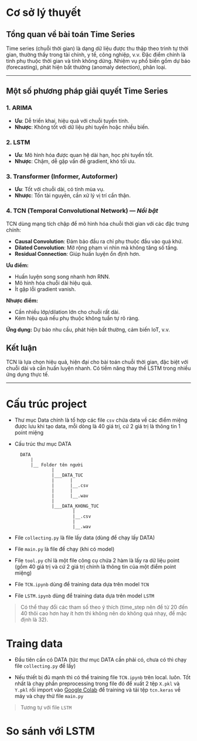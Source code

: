 # Cơ sở lý thuyết
## Tổng quan về bài toán Time Series

Time series (chuỗi thời gian) là dạng dữ liệu được thu thập theo trình tự thời gian, thường thấy trong tài chính, y tế, công nghiệp, v.v. Đặc điểm chính là tính phụ thuộc thời gian và tính không dừng. Nhiệm vụ phổ biến gồm dự báo (forecasting), phát hiện bất thường (anomaly detection), phân loại.

---

## Một số phương pháp giải quyết Time Series

### 1. ARIMA
- **Ưu**: Dễ triển khai, hiệu quả với chuỗi tuyến tính.
- **Nhược**: Không tốt với dữ liệu phi tuyến hoặc nhiều biến.

### 2. LSTM
- **Ưu**: Mô hình hóa được quan hệ dài hạn, học phi tuyến tốt.
- **Nhược**: Chậm, dễ gặp vấn đề gradient, khó tối ưu.

### 3. Transformer (Informer, Autoformer)
- **Ưu**: Tốt với chuỗi dài, có tính mùa vụ.
- **Nhược**: Tốn tài nguyên, cần xử lý vị trí cẩn thận.

### 4. TCN (Temporal Convolutional Network) — *Nổi bật*

TCN dùng mạng tích chập để mô hình hóa chuỗi thời gian với các đặc trưng chính:
- **Causal Convolution**: Đảm bảo đầu ra chỉ phụ thuộc đầu vào quá khứ.
- **Dilated Convolution**: Mở rộng phạm vi nhìn mà không tăng số tầng.
- **Residual Connection**: Giúp huấn luyện ổn định hơn.

**Ưu điểm:**
- Huấn luyện song song nhanh hơn RNN.
- Mô hình hóa chuỗi dài hiệu quả.
- Ít gặp lỗi gradient vanish.

**Nhược điểm:**
- Cần nhiều lớp/dilation lớn cho chuỗi rất dài.
- Kém hiệu quả nếu phụ thuộc không tuần tự rõ ràng.

**Ứng dụng:** Dự báo nhu cầu, phát hiện bất thường, cảm biến IoT, v.v.

## Kết luận

TCN là lựa chọn hiệu quả, hiện đại cho bài toán chuỗi thời gian, đặc biệt với chuỗi dài và cần huấn luyện nhanh. Có tiềm năng thay thế LSTM trong nhiều ứng dụng thực tế.

---
# Cấu trúc project
- Thư mục Data chính là tổ hợp các file `csv` chứa data về các điểm miệng được lưu khi tạo data, mỗi dòng là 40 giá trị, cứ 2 giá trị là thông tin 1 point miệng

- Cấu trúc thư mục DATA
  ```
    DATA
        |
        |__ Folder tên người
                |
                |___DATA_TUC
                |      |
                |      |__.csv
                |      |
                |      |__.wav
                |
                |___DATA_KHONG_TUC
                        |
                        |__.csv
                        |
                        |__.wav
  ```


- File `collecting.py` là file lấy data (dùng để chạy lấy DATA)

- File `main.py` là file để chạy (khi có model)

- File `tool.py` chỉ là một file công cụ chứa 2 hàm là lấy ra dữ liệu point (gồm 40 giá trị và cứ 2 giá trị chính là thông tin của một điểm point miệng)

- File `TCN.ipynb` dùng để training data dựa trên model `TCN` 
- File `LSTM.ipynb` dùng để training data dựa trên model `LSTM`
> Có thể thay đổi các tham số theo ý thích (time_step nên để từ 20 đến 40 thôi cao hơn hay ít hơn thì không nên do không quá nhạy, để mặc định là 32). 

# Traing data
- Đầu tiên cần có DATA (tức thư mục DATA cần phải có, chưa có thì chạy file `collecting.py` để lấy)

- Nếu thiết bị đủ mạnh thì có thể training file `TCN.ipynb` trên local. luôn. Tốt nhất là chạy phần preprocessing trong file đó để xuất 2 tệp `X.pkl` và `Y.pkl` rồi import vào [Google Colab](https://colab.research.google.com/drive/10MGuuBpTkuUrABmeYWCbGe5di9wKN2jj?usp=sharing) để training và tải tệp `tcn.keras` về máy và chạy thử file `main.py`

> Tương tự với file `LSTM`

# So sánh với LSTM
